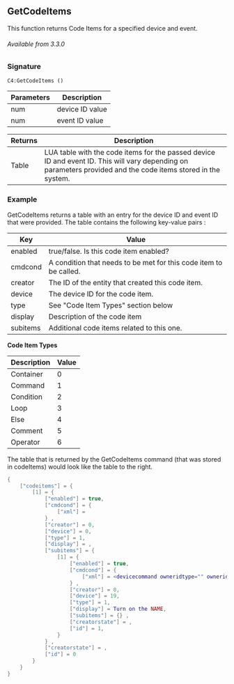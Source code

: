 ## GetCodeItems
This function returns Code Items for a specified device and event.


###### Available from 3.3.0


### Signature

`C4:GetCodeItems ()`


| Parameters | Description |
| --- | --- |
| num | device ID value |
| num | event ID value |


| Returns | Description |
| --- | --- |
| Table | LUA table with the code items for the passed device ID and event ID. This will vary depending on parameters provided and the code items stored in the system. |


### Example

GetCodeItems returns a table with an entry for the device ID and event ID that were provided.  The table contains the following key-value pairs :

| Key | Value |
| --- | --- |
| enabled | true/false. Is this code item enabled? |
| cmdcond | A condition that needs to be met for this code item to be called. |
| creator | The ID of the entity that created this code item. |
| device | The device ID for the code item. |
| type | See "Code Item Types" section below |
| display | Description of the code item |
| subitems | Additional code items related to this one. |

**Code Item Types**

| Description | Value |
| --- | --- |
| Container | 0 |
| Command | 1 |
| Condition | 2 |
| Loop | 3 |
| Else | 4 |
| Comment | 5 |
| Operator | 6 |

The table that is returned by the GetCodeItems command (that was stored in codeItems) would look like the table to the right.

```lua
{
	["codeitems"] = {
		[1] = {
			["enabled"] = true,
			["cmdcond"] = {
				["xml"] =
			} ,
			["creator"] = 0,
			["device"] = 0,
			["type"] = 1,
			["display"] = ,
			["subitems"] = {
				[1] = {
					["enabled"] = true,
					["cmdcond"] = {
						["xml"] = <devicecommand owneridtype="" owneriditem="-1"><command>ON</command><params/></devicecommand>
					} ,
					["creator"] = 0,
					["device"] = 19,
					["type"] = 1,
					["display"] = Turn on the NAME,
					["subitems"] = {} ,
					["creatorstate"] = ,
					["id"] = 1,
				}
			} ,
			["creatorstate"] = ,
			["id"] = 0
		}
	}
}

```
